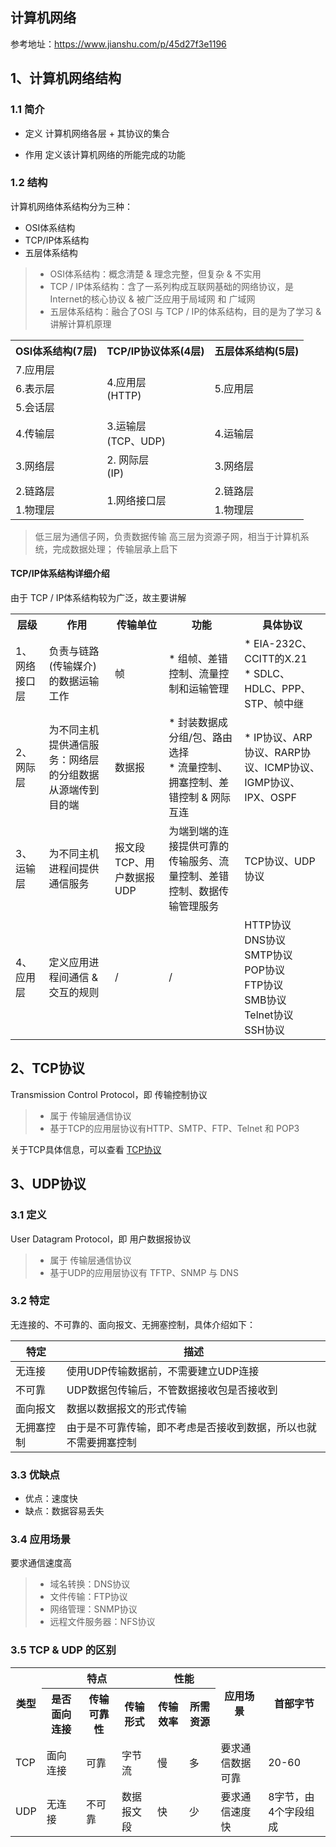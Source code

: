 ## 计算机网络


参考地址：https://www.jianshu.com/p/45d27f3e1196




## 1、计算机网络结构

### 1.1 简介

* 定义
  计算机网络各层 + 其协议的集合

* 作用
  定义该计算机网络的所能完成的功能

### 1.2 结构

计算机网络体系结构分为三种：
* OSI体系结构
* TCP/IP体系结构
* 五层体系结构

> * OSI体系结构：概念清楚 & 理念完整，但复杂 & 不实用 
> * TCP / IP体系结构：含了一系列构成互联网基础的网络协议，是Internet的核心协议 & 被广泛应用于局域网 和 广域网 
> * 五层体系结构：融合了OSI 与 TCP / IP的体系结构，目的是为了学习 & 讲解计算机原理 


<table>
  <tr>
    <th>OSI体系结构(7层)</th>
    <th>TCP/IP协议体系(4层)</th>
    <th>五层体系结构(5层)</th>
  </tr>
  <tr>
    <td>7.应用层</td>
    <td rowspan="3">4.应用层<br/>(HTTP)</td>
    <td rowspan="3">5.应用层</td>
  </tr>
  <tr>
    <td>6.表示层</td>
  </tr>
  <tr>
    <td>5.会话层</td>
  </tr>
  <tr>
    <td>4.传输层</td>
    <td>3.运输层<br/>(TCP、UDP)</td>
    <td>4.运输层</td>
  </tr>
  <tr>
    <td>3.网络层</td>
    <td>2. 网际层<br/>(IP)</td>
    <td>3.网络层</td>
  </tr>
  <tr>
    <td>2.链路层</td>
    <td rowspan="2">1.网络接口层</td>
    <td>2.链路层</td>
  </tr>
  <tr>
    <td>1.物理层</td>
    <td>1.物理层</td>
  </tr>
</table>



> 低三层为通信子网，负责数据传输 
> 高三层为资源子网，相当于计算机系统，完成数据处理； 
> 传输层承上启下 




#### TCP/IP体系结构详细介绍

由于 TCP / IP体系结构较为广泛，故主要讲解

<table>
  <tr>
    <th>层级</th>
    <th>作用</th>
    <th>传输单位</th>
    <th>功能</th>
    <th>具体协议</th>
  </tr>
  <tr>
    <td>1、网络接口层</td>
    <td>负责与链路(传输媒介)的数据运输工作</td>
    <td>帧</td>
    <td>* 组帧、差错控制、流量控制和运输管理</td>
    <td>* EIA-232C、CCITT的X.21<br/>
      * SDLC、HDLC、PPP、STP、帧中继
    </td>
  </tr>
  
  <tr>
    <td>2、网际层</td>
    <td>为不同主机提供通信服务：网络层的分组数据从源端传到目的端</td>
    <td>数据报</td>
    <td>* 封装数据成分组/包、路由选择
      <br/>* 流量控制、拥塞控制、差错控制 & 网际互连
    </td>
    <td>* IP协议、ARP协议、RARP协议、ICMP协议、IGMP协议、IPX、OSPF</td>
  </tr>
  
  <tr>
    <td>3、运输层</td>
    <td>为不同主机进程间提供通信服务</td>
    <td>报文段TCP、用户数据报UDP</td>
    <td>为端到端的连接提供可靠的传输服务、流量控制、差错控制、数据传输管理服务</td>
    <td>TCP协议、UDP协议</td>
  </tr>
  
  <tr>
    <td>4、应用层</td>
    <td>定义应用进程间通信  & 交互的规则</td>
    <td>/</td>
    <td>/</td>
    <td>
      HTTP协议
      <br/>
      DNS协议
      <br/>
      SMTP协议
      <br/>
      POP协议
      <br/>
      FTP协议
      <br/>
      SMB协议
      <br/>
      Telnet协议
      <br/>
      SSH协议
    </td>
  </tr>
  
</table>


## 2、TCP协议
Transmission Control Protocol，即 传输控制协议
> * 属于 传输层通信协议
> * 基于TCP的应用层协议有HTTP、SMTP、FTP、Telnet 和 POP3

关于TCP具体信息，可以查看 [TCP协议](tcp.md)


## 3、UDP协议

### 3.1 定义
User Datagram Protocol，即 用户数据报协议

> * 属于 传输层通信协议
> * 基于UDP的应用层协议有 TFTP、SNMP 与 DNS

### 3.2 特定
无连接的、不可靠的、面向报文、无拥塞控制，具体介绍如下：

|   特定     |        描述         |
| ----- | -----|
| 无连接 | 使用UDP传输数据前，不需要建立UDP连接 |
| 不可靠 | UDP数据包传输后，不管数据接收包是否接收到 |
| 面向报文 | 数据以数据报文的形式传输 |
| 无拥塞控制 | 由于是不可靠传输，即不考虑是否接收到数据，所以也就不需要拥塞控制|

### 3.3 优缺点

* 优点：速度快
* 缺点：数据容易丢失

### 3.4 应用场景
要求通信速度高
> * 域名转换：DNS协议
> * 文件传输：FTP协议
> * 网络管理：SNMP协议
> * 远程文件服务器：NFS协议



### 3.5 TCP & UDP 的区别

<table>
  <tr>
    <th rowspan="2">类型</th>
    <th colspan="3">特点</th>
    <th colspan="2">性能</th>
    <th rowspan="2">应用场景</th>
    <th rowspan="2">首部字节</th>
  </tr>
  <tr>
    <th>是否面向连接</th>
    <th>传输可靠性</th>
    <th>传输形式</th>
    <th>传输效率</th>
    <th>所需资源</th>
  </tr>
  <tr>
    <td>TCP</td>
    <td>面向连接</td>
    <td>可靠</td>
    <td>字节流</td>
    <td>慢</td>
    <td>多</td>
    <td>要求通信数据可靠</td>
    <td>20-60</td>
  </tr>
  <tr>
    <td>UDP</td>
    <td>无连接</td>
    <td>不可靠</td>
    <td>数据报文段</td>
    <td>快</td>
    <td>少</td>
    <td>要求通信速度快</td>
    <td>8字节，由4个字段组成</td>
  </tr>
</table>

